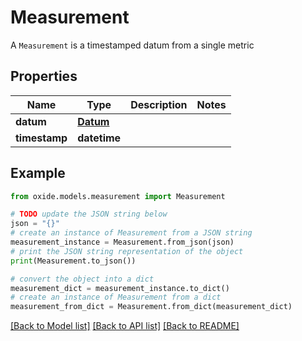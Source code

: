 # Measurement

A `Measurement` is a timestamped datum from a single metric

## Properties

Name | Type | Description | Notes
------------ | ------------- | ------------- | -------------
**datum** | [**Datum**](Datum.md) |  | 
**timestamp** | **datetime** |  | 

## Example

```python
from oxide.models.measurement import Measurement

# TODO update the JSON string below
json = "{}"
# create an instance of Measurement from a JSON string
measurement_instance = Measurement.from_json(json)
# print the JSON string representation of the object
print(Measurement.to_json())

# convert the object into a dict
measurement_dict = measurement_instance.to_dict()
# create an instance of Measurement from a dict
measurement_from_dict = Measurement.from_dict(measurement_dict)
```
[[Back to Model list]](../README.md#documentation-for-models) [[Back to API list]](../README.md#documentation-for-api-endpoints) [[Back to README]](../README.md)


